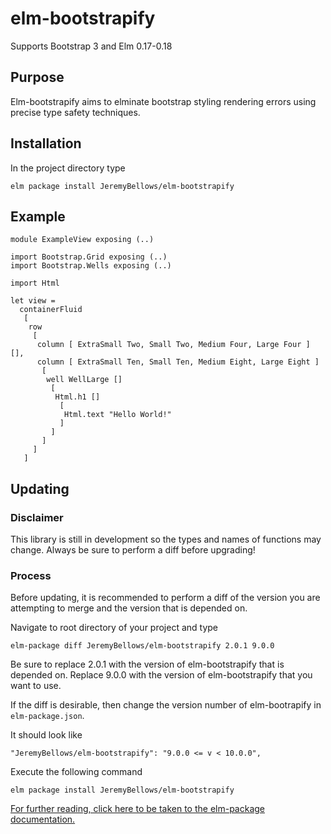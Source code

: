 # elm-bootstrapify
Supports Bootstrap 3 and Elm 0.17-0.18
## Purpose
Elm-bootstrapify aims to elminate bootstrap styling rendering errors using precise type safety techniques.
## Installation
In the project directory type

```
elm package install JeremyBellows/elm-bootstrapify
```

## Example
```
module ExampleView exposing (..)

import Bootstrap.Grid exposing (..)
import Bootstrap.Wells exposing (..)

import Html

let view =
  containerFluid
   [
    row
     [
      column [ ExtraSmall Two, Small Two, Medium Four, Large Four ] [],
      column [ ExtraSmall Ten, Small Ten, Medium Eight, Large Eight ]
       [
        well WellLarge []
         [
          Html.h1 []
           [
            Html.text "Hello World!"
           ]
         ]
       ]
     ]
   ]
```
## Updating
### Disclaimer
This library is still in development so the types and names of functions may change. Always be sure to perform a diff before upgrading!
### Process
Before updating, it is recommended to perform a diff of the version you are attempting to merge and the version that is depended on.

Navigate to root directory of your project and type
```
elm-package diff JeremyBellows/elm-bootstrapify 2.0.1 9.0.0
```

Be sure to replace 2.0.1 with the version of elm-bootstrapify that is depended on.
Replace 9.0.0 with the version of elm-bootstrapify that you want to use.

If the diff is desirable, then change the version number of elm-bootrapify in `elm-package.json`.

It should look like
```
"JeremyBellows/elm-bootstrapify": "9.0.0 <= v < 10.0.0",
```

Execute the following command
```
elm package install JeremyBellows/elm-bootstrapify
```

[For further reading, click here to be taken to the elm-package documentation.](https://github.com/elm-lang/elm-package#updating-dependencies)

